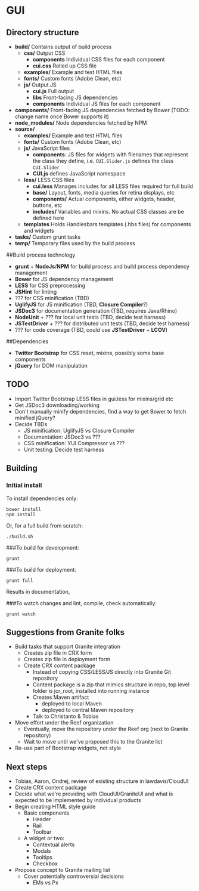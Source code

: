 # GUI

## Directory structure

* **build/** Contains output of build process
    * **css/** Output CSS
        * **components** Individual CSS files for each component
        * **cui.css** Rolled up CSS file
    * **examples/** Example and test HTML files
    * **fonts/** Custom fonts (Adobe Clean, etc)
    * **js/** Output JS
        * **cui.js** Full output
        * **libs** Front-facing JS dependencies
        * **components** Individual JS files for each component
* **components/** Front-facing JS dependencies fetched by Bower (TODO: change name once Bower supports it)
* **node_modules/** Node dependencies fetched by NPM
* **source/**
    * **examples/** Example and test HTML files
    * **fonts/** Custom fonts (Adobe Clean, etc)
    * **js/** JavaScript files
        * **components**: JS files for widgets with filenames that represent the class they define, i.e. `CUI.Slider.js` defines the class `CUI.Slider`
        * **CUI.js** defines JavaScript namespace
    * **less/** LESS CSS files
        * **cui.less** Manages includes for all LESS files required for full build
        * **base/** Layout, fonts, media queries for retina displays, etc
        * **components/** Actual components, either widgets, header, buttons, etc
        * **includes/** Variables and mixins. No actual CSS classes are be defined here
    * **templates** Holds Handlesbars templates (.hbs files) for components and widgets
* **tasks/** Custom grunt tasks
* **temp/** Temporary files used by the build process

##Build process technology

* **grunt** + **NodeJs**/**NPM** for build process and build process dependency management
* **Bower** for JS dependency management
* **LESS** for CSS preprocessing
* **JSHint** for linting
* ??? for CSS minification (TBD)
* **UglifyJS** for JS minification (TBD, **Closure Compiler**?)
* **JSDoc3** for documentation generation (TBD, requires Java/Rhino)
* **NodeUnit** + ??? for local unit tests (TBD, decide test harness)
* **JSTestDriver** + ??? for distributed unit tests (TBD, decide test harness)
* ??? for code coverage (TBD, could use **JSTestDriver** + **LCOV**)

##Dependencies

* **Twitter Bootstrap** for CSS reset, mixins, possibly some base components
* **jQuery** for DOM manipulation

## TODO

* Import Twitter Bootstrap LESS files in gui.less for mixins/grid etc
* Get JSDoc3 downloading/working
* Don't manually minify dependencies, find a way to get Bower to fetch minified jQuery?
* Decide TBDs
    * JS minification: UglifyJS vs Closure Compiler
    * Documentation: JSDoc3 vs ???
    * CSS minification: YUI Compressor vs ???
    * Unit testing: Decide test harness


## Building

### Initial install

To install dependencies only:
```
bower install
npm install
```

Or, for a full build from scratch:
```
./build.sh
```

###To build for development:

```
grunt
```

###To build for deployment:

```
grunt full
```

Results in documentation, 

###To watch changes and lint, compile, check automatically:

```
grunt watch
```


## Suggestions from Granite folks

* Build tasks that support Granite integration
    * Creates zip file in CRX form
    * Creates zip file in deployment form
    * Create CRX content package
        * Instead of copying CSS/LESS/JS directly into Granite Git repository
        * Content package is a zip that mimics structure in repo, top level folder is jcr_root, installed into running instance
        * Creates Maven artifact
            * deployed to local Maven
            * deployed to central Maven repository
        * Talk to Christanto & Tobias
* Move effort under the Reef organization
    * Eventually, move the repository under the Reef org (next to Granite repository)
    * Wait to move until we've proposed this to the Granite list
* Re-use part of Bootstrap widgets, not style


## Next steps

* Tobias, Aaron, Ondrej, review of existing structure in lawdavis/CloudUI
* Create CRX content package
* Decide what we're providing with CloudUI/GraniteUI and what is expected to be implemented by individual products
* Begin creating HTML style guide 
    * Basic components
        * Header
        * Rail
        * Toolbar
    * A widget or two:
        * Contextual alerts
        * Modals
        * Tooltips
        * Checkbox
* Propose concept to Granite mailing list
    * Cover potentially controversial decisions
        * EMs vs Px
    